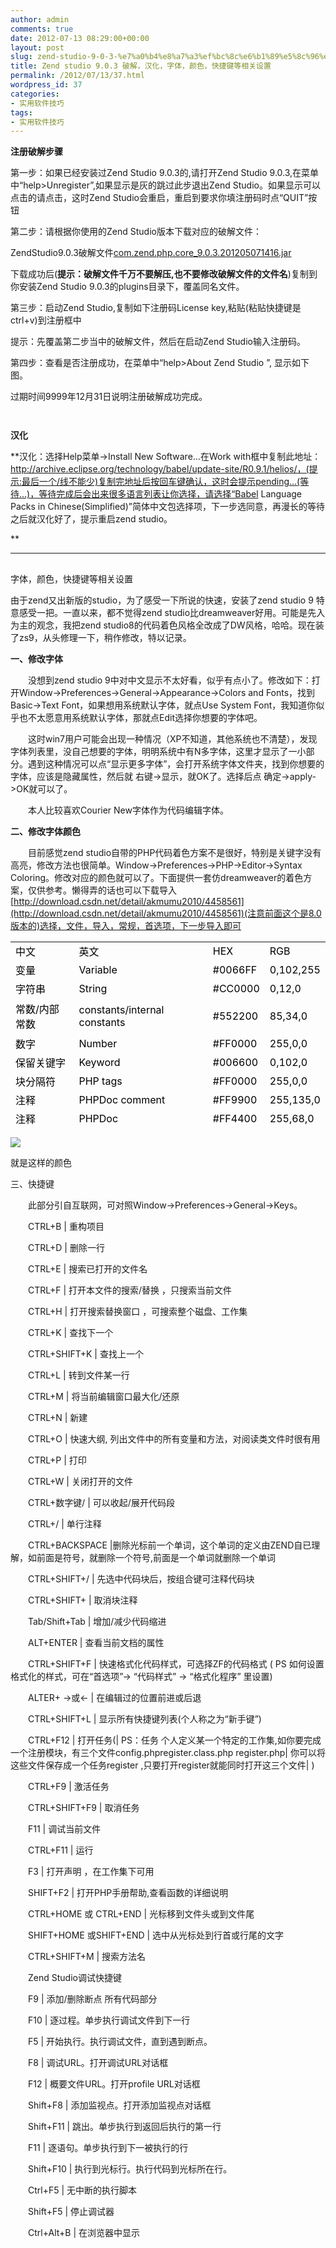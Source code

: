 ```yaml
---
author: admin
comments: true
date: 2012-07-13 08:29:00+00:00
layout: post
slug: zend-studio-9-0-3-%e7%a0%b4%e8%a7%a3%ef%bc%8c%e6%b1%89%e5%8c%96%ef%bc%8c%e5%ad%97%e4%bd%93%ef%bc%8c%e9%a2%9c%e8%89%b2%ef%bc%8c%e5%bf%ab%e6%8d%b7%e9%94%ae%e7%ad%89%e7%9b%b8%e5%85%b3%e8%ae%be%ef%bf%bdb
title: Zend studio 9.0.3 破解，汉化，字体，颜色，快捷键等相关设置
permalink: /2012/07/13/37.html
wordpress_id: 37
categories:
- 实用软件技巧
tags:
- 实用软件技巧
---
```



**注册破解步骤**  

第一步：如果已经安装过Zend Studio 9.0.3的,请打开Zend Studio 9.0.3,在菜单中“help>Unregister”,如果显示是灰的跳过此步退出Zend Studio。如果显示可以点击的请点击，这时Zend Studio会重启，重启到要求你填注册码时点“QUIT”按钮  

  

第二步：请根据你使用的Zend Studio版本下载对应的破解文件：  

  

ZendStudio9.0.3破解文件[com.zend.php.core_9.0.3.201205071416.jar](http://download.csdn.net/download/akmumu2010/4427573)   

  

下载成功后(**提示：破解文件千万不要解压,也不要修改破解文件的文件名**)复制到你安装Zend Studio 9.0.3的plugins目录下，覆盖同名文件。  

  

第三步：启动Zend Studio,复制如下注册码License key,粘贴(粘贴快捷键是ctrl+v)到注册框中  

  

提示：先覆盖第二步当中的破解文件，然后在启动Zend Studio输入注册码。  

  

第四步：查看是否注册成功，在菜单中“help>About Zend Studio ”, 显示如下图。  

过期时间9999年12月31日说明注册破解成功完成。  



![]()  






![]()  






  






**汉化**




**汉化：选择Help菜单->Install New Software…在Work with框中复制此地址：http://archive.eclipse.org/technology/babel/update-site/R0.9.1/helios/，(提示:最后一个/线不能少)复制完地址后按回车键确认，这时会提示pending…(等待…)，等待完成后会出来很多语言列表让你选择，请选择“Babel Language Packs in Chinese(Simplified)”简体中文包选择项，下一步选同意，再漫长的等待之后就汉化好了，提示重启zend studio。  

**




****




## 
字体，颜色，快捷键等相关设置





由于zend又出新版的studio，为了感受一下所说的快速，安装了zend studio 9 特意感受一把。一直以来，都不觉得zend studio比dreamweaver好用。可能是先入为主的观念，我把zend studio8的代码着色风格全改成了DW风格，哈哈。现在装了zs9，从头修理一下，稍作修改，特以记录。





**一、修改字体**





　　没想到zend studio 9中对中文显示不太好看，似乎有点小了。修改如下：打开Window->Preferences->General->Appearance->Colors and Fonts，找到Basic->Text Font，如果想用系统默认字体，就点Use System Font，我知道你似乎也不太愿意用系统默认字体，那就点Edit选择你想要的字体吧。





　　这时win7用户可能会出现一种情况（XP不知道，其他系统也不清楚），发现字体列表里，没自己想要的字体，明明系统中有N多字体，这里才显示了一小部分。遇到这种情况可以点“显示更多字体”，会打开系统字体文件夹，找到你想要的字体，应该是隐藏属性，然后就 右键->显示，就OK了。选择后点 确定->apply->OK就可以了。





　　本人比较喜欢Courier New字体作为代码编辑字体。





**二、修改字体颜色**





　　目前感觉zend studio自带的PHP代码着色方案不是很好，特别是关键字没有高亮，修改方法也很简单。Window->Preferences->PHP->Editor->Syntax Coloring。修改对应的颜色就可以了。下面提供一套仿dreamweaver的着色方案，仅供参考。懒得弄的话也可以下载导入[http://download.csdn.net/detail/akmumu2010/4458561](http://download.csdn.net/detail/akmumu2010/4458561)(注意前面这个是8.0版本的)选择，文件，导入，常规，首选项，下一步导入即可





<table width="423" align="center" height="297" >

<tbody >
<tr height="21" >

<td style="color:#000000" >中文
</td>

<td style="color:#000000" >英文
</td>

<td style="color:#000000" >HEX
</td>

<td style="color:#000000" >RGB
</td>
</tr>
<tr height="29" >

<td style="color:#000000" >变量
</td>

<td style="color:#000000" >Variable
</td>

<td style="color:#000000" >#0066FF
</td>

<td style="color:#000000" >0,102,255
</td>
</tr>
<tr height="28" >

<td style="color:#000000" >字符串
</td>

<td style="color:#000000" >String
</td>

<td style="color:#000000" >#CC0000
</td>

<td style="color:#000000" >0,12,0
</td>
</tr>
<tr height="44" >

<td style="color:#000000" >常数/内部常数
</td>

<td style="color:#000000" >constants/internal constants
</td>

<td style="color:#000000" >


#552200



</td>

<td style="color:#000000" >85,34,0
</td>
</tr>
<tr height="20" >

<td style="color:#000000" >数字
</td>

<td style="color:#000000" >Number
</td>

<td style="color:#000000" >#FF0000
</td>

<td style="color:#000000" >255,0,0
</td>
</tr>
<tr height="28" >

<td style="color:#000000" >保留关键字
</td>

<td style="color:#000000" >Keyword
</td>

<td style="color:#000000" >#006600
</td>

<td style="color:#000000" >0,102,0
</td>
</tr>
<tr height="20" >

<td style="color:#000000" >块分隔符
</td>

<td style="color:#000000" >PHP tags
</td>

<td style="color:#000000" >#FF0000
</td>

<td style="color:#000000" >255,0,0
</td>
</tr>
<tr height="26" >

<td style="color:#000000" >注释
</td>

<td style="color:#000000" >PHPDoc comment
</td>

<td style="color:#000000" >#FF9900
</td>

<td style="color:#000000" >255,135,0
</td>
</tr>
<tr height="20" >

<td style="color:#000000" >注释
</td>

<td style="color:#000000" >PHPDoc
</td>

<td style="color:#000000" >#FF4400
</td>

<td style="color:#000000" >255,68,0
</td>
</tr>
<tr height="41" >

<td style="color:#000000" >单/多行注释
</td>

<td style="color:#000000" >Single/Multi-line comment
</td>

<td style="color:#000000" >#FF9900
</td>

<td style="color:#000000" >255,135,0
</td>
</tr>
<tr height="20" >

<td style="color:#000000" >函数
</td>

<td style="color:#000000" >functions
</td>

<td style="color:#000000" >#0000FF
</td>

<td style="color:#000000" >0,0,255
</td>
</tr>
</tbody>
</table>





![](http://my.csdn.net/uploads/201207/27/1343377363_8209.png)




就是这样的颜色




  








三、快捷键





　　此部分引自互联网，可对照Window->Preferences->General->Keys。





　　CTRL+B | 重构项目  

　　CTRL+D | 删除一行  

　　CTRL+E | 搜索已打开的文件名  

　　CTRL+F | 打开本文件的搜索/替换 ，只搜索当前文件  

　　CTRL+H | 打开搜索替换窗口 ，可搜索整个磁盘、工作集  

　　CTRL+K | 查找下一个  

　　CTRL+SHIFT+K | 查找上一个  

　　CTRL+L | 转到文件某一行  

　　CTRL+M | 将当前编辑窗口最大化/还原  

　　CTRL+N | 新建  

　　CTRL+O | 快速大纲, 列出文件中的所有变量和方法，对阅读类文件时很有用  

　　CTRL+P | 打印  

　　CTRL+W | 关闭打开的文件  

  

　　CTRL+数字键/ | 可以收起/展开代码段  

　　CTRL+/ | 单行注释  

　　CTRL+BACKSPACE |删除光标前一个单词，这个单词的定义由ZEND自已理解，如前面是符号，就删除一个符号,前面是一个单词就删除一个单词  

　　CTRL+SHIFT+/ | 先选中代码块后，按组合键可注释代码块  

　　CTRL+SHIFT+ | 取消块注释  

　　Tab/Shift+Tab | 增加/减少代码缩进  

　　ALT+ENTER | 查看当前文档的属性  

　　CTRL+SHIFT+F | 快速格式化代码样式，可选择ZF的代码格式 ( PS 如何设置格式化的样式，可在“首选项”-> “代码样式” -> “格式化程序” 里设置)  

　　ALTER+ ->或<- | 在编辑过的位置前进或后退  

　　CTRL+SHIFT+L | 显示所有快捷键列表(个人称之为“新手键”)  

　　CTRL+F12 | 打开任务(| PS：任务 个人定义某一个特定的工作集,如你要完成一个注册模块，有三个文件config.phpregister.class.php register.php| 你可以将这些文件保存成一个任务register ,只要打开register就能同时打开这三个文件| )  

　　CTRL+F9 | 激活任务  

　　CTRL+SHIFT+F9 | 取消任务  

　　F11 | 调试当前文件  

　　CTRL+F11 | 运行  

　　F3 | 打开声明 ，在工作集下可用  

　　SHIFT+F2 | 打开PHP手册帮助,查看函数的详细说明  

  

　　CTRL+HOME 或 CTRL+END | 光标移到文件头或到文件尾  

　　SHIFT+HOME 或SHIFT+END | 选中从光标处到行首或行尾的文字  

　　CTRL+SHIFT+M | 搜索方法名  

  

　　Zend Studio调试快捷键  

  

　　F9 | 添加/删除断点 所有代码部分  

　　F10 | 逐过程。单步执行调试文件到下一行  

　　F5 | 开始执行。执行调试文件，直到遇到断点。  

　　F8 | 调试URL。打开调试URL对话框  

　　F12 | 概要文件URL。打开profile URL对话框  

　　Shift+F8 | 添加监视点。打开添加监视点对话框  

　　Shift+F11 | 跳出。单步执行到返回后执行的第一行  

　　F11 | 逐语句。单步执行到下一被执行的行  

　　Shift+F10 | 执行到光标行。执行代码到光标所在行。  

　　Ctrl+F5 | 无中断的执行脚本  

　　Shift+F5 | 停止调试器  

　　Ctrl+Alt+B | 在浏览器中显示




  




  





